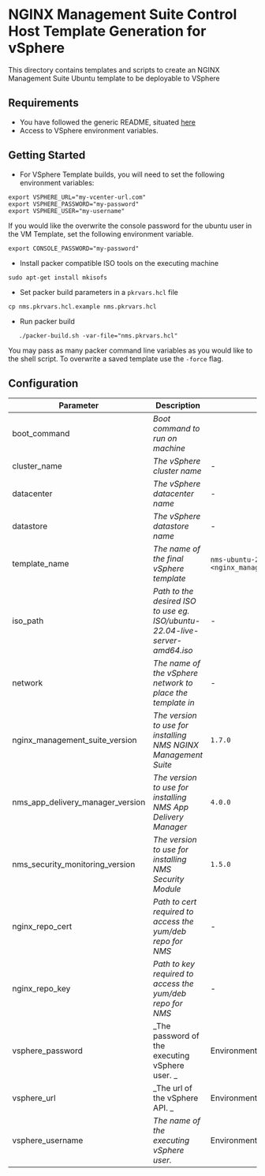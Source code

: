 # NGINX Management Suite Control Host Template Generation for vSphere

This directory contains templates and scripts to create an NGINX Management Suite Ubuntu template to be deployable to VSphere

## Requirements

- You have followed the generic README, situated [here](../../README.md)
- Access to VSphere environment variables.

## Getting Started

- For VSphere Template builds, you will need to set the following environment variables:

```shell
export VSPHERE_URL="my-vcenter-url.com"
export VSPHERE_PASSWORD="my-password"
export VSPHERE_USER="my-username"
```

If you would like the overwrite the console password for the ubuntu user in the VM Template, set the following environment variable.

```shell
export CONSOLE_PASSWORD="my-password"
```

- Install packer compatible ISO tools on the executing machine

```shell
sudo apt-get install mkisofs
```

- Set packer build parameters in a `pkrvars.hcl` file

```shell
cp nms.pkrvars.hcl.example nms.pkrvars.hcl
```

- Run packer build

```shell
   ./packer-build.sh -var-file="nms.pkrvars.hcl"
```

You may pass as many packer command line variables as you would like to the shell script.
To overwrite a saved template use the `-force` flag.

## Configuration

| Parameter                        | Description                                                                 | Default                                             | Required |
| -------------------------------- | --------------------------------------------------------------------------- | --------------------------------------------------- | -------- |
| boot_command                     | _Boot command to run on machine_                                            |                                                     | No       |
| cluster_name                     | _The vSphere cluster name_                                                  | -                                                   | Yes      |
| datacenter                       | _The vSphere datacenter name_                                               | -                                                   | Yes      |
| datastore                        | _The vSphere datastore name_                                                | -                                                   | Yes      |
| template_name                    | _The name of the final vSphere template_                                    | `nms-ubuntu-22-04-<nginx_management_suite_version>` | No       |
| iso_path                         | _Path to the desired ISO to use eg. ISO/ubuntu-22.04-live-server-amd64.iso_ | -                                                   | Yes      |
| network                          | _The name of the vSphere network to place the template in_                  | -                                                   | Yes      |
| nginx_management_suite_version   | _The version to use for installing NMS NGINX Management Suite_              | `1.7.0`                                             | No       |
| nms_app_delivery_manager_version | _The version to use for installing NMS App Delivery Manager_                | `4.0.0`                                             | No       |
| nms_security_monitoring_version  | _The version to use for installing NMS Security Module_                     | `1.5.0`                                             | No       |
| nginx_repo_cert                  | _Path to cert required to access the yum/deb repo for NMS_                  | -                                                   | Yes      |
| nginx_repo_key                   | _Path to key required to access the yum/deb repo for NMS_                   | -                                                   | Yes      |
| vsphere_password                 | _The password of the executing vSphere user. _                              | Environment value                                   | No       |
| vsphere_url                      | _The url of the vSphere API. _                                              | Environment value                                   | No       |
| vsphere_username                 | _The name of the executing vSphere user._                                   | Environment value                                   | No       |
